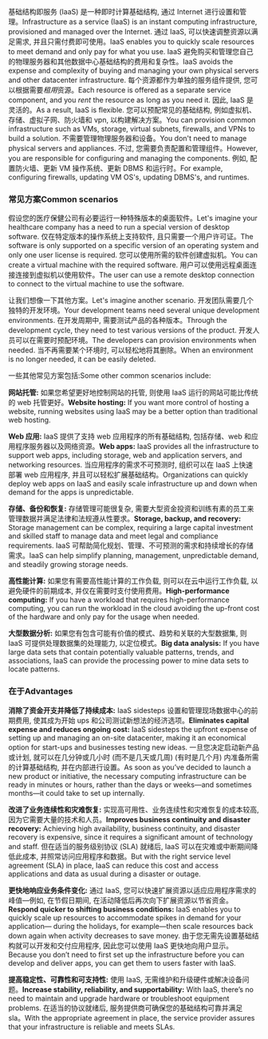 <span data-ttu-id="c86a7-101">基础结构即服务 (IaaS) 是一种即时计算基础结构, 通过 Internet 进行设置和管理。</span><span class="sxs-lookup"><span data-stu-id="c86a7-101">Infrastructure as a service (IaaS) is an instant computing infrastructure, provisioned and managed over the Internet.</span></span> <span data-ttu-id="c86a7-102">通过 IaaS, 可以快速调整资源以满足需求, 并且只需付费即可使用。</span><span class="sxs-lookup"><span data-stu-id="c86a7-102">IaaS enables you to quickly scale resources to meet demand and only pay for what you use.</span></span> <span data-ttu-id="c86a7-103">IaaS 避免购买和管理您自己的物理服务器和其他数据中心基础结构的费用和复杂性。</span><span class="sxs-lookup"><span data-stu-id="c86a7-103">IaaS avoids the expense and complexity of buying and managing your own physical servers and other datacenter infrastructure.</span></span> <span data-ttu-id="c86a7-104">每个资源都作为单独的服务组件提供, 您可以根据需要*租用*资源。</span><span class="sxs-lookup"><span data-stu-id="c86a7-104">Each resource is offered as a separate service component, and you *rent* the resource as long as you need it.</span></span> <span data-ttu-id="c86a7-105">因此, IaaS 是灵活的。</span><span class="sxs-lookup"><span data-stu-id="c86a7-105">As a result, IaaS is flexible.</span></span> <span data-ttu-id="c86a7-106">您可以预配常见的基础结构, 例如虚拟机、存储、虚拟子网、防火墙和 vpn, 以构建解决方案。</span><span class="sxs-lookup"><span data-stu-id="c86a7-106">You can provision common infrastructure such as VMs, storage, virtual subnets, firewalls, and VPNs to build a solution.</span></span> <span data-ttu-id="c86a7-107">不需要管理物理服务器和设备。</span><span class="sxs-lookup"><span data-stu-id="c86a7-107">You don't need to manage physical servers and appliances.</span></span> <span data-ttu-id="c86a7-108">不过, 您需要负责配置和管理组件。</span><span class="sxs-lookup"><span data-stu-id="c86a7-108">However, you are responsible for configuring and managing the components.</span></span> <span data-ttu-id="c86a7-109">例如, 配置防火墙、更新 VM 操作系统、更新 DBMS 和运行时。</span><span class="sxs-lookup"><span data-stu-id="c86a7-109">For example, configuring firewalls, updating VM OS's, updating DBMS's, and runtimes.</span></span>

### <a name="common-scenarios"></a><span data-ttu-id="c86a7-110">常见方案</span><span class="sxs-lookup"><span data-stu-id="c86a7-110">Common scenarios</span></span> 

<span data-ttu-id="c86a7-111">假设您的医疗保健公司有必要运行一种特殊版本的桌面软件。</span><span class="sxs-lookup"><span data-stu-id="c86a7-111">Let's imagine your healthcare company has a need to run a special version of desktop software.</span></span> <span data-ttu-id="c86a7-112">仅在特定版本的操作系统上支持软件, 且只需要一个用户许可证。</span><span class="sxs-lookup"><span data-stu-id="c86a7-112">The software is only supported on a specific version of an operating system and only one user license is required.</span></span> <span data-ttu-id="c86a7-113">您可以使用所需的软件创建虚拟机。</span><span class="sxs-lookup"><span data-stu-id="c86a7-113">You can create a virtual machine with the required software.</span></span> <span data-ttu-id="c86a7-114">用户可以使用远程桌面连接连接到虚拟机以使用软件。</span><span class="sxs-lookup"><span data-stu-id="c86a7-114">The user can use a remote desktop connection to connect to the virtual machine to use the software.</span></span>

<span data-ttu-id="c86a7-115">让我们想像一下其他方案。</span><span class="sxs-lookup"><span data-stu-id="c86a7-115">Let's imagine another scenario.</span></span> <span data-ttu-id="c86a7-116">开发团队需要几个独特的开发环境。</span><span class="sxs-lookup"><span data-stu-id="c86a7-116">Your development teams need several unique development environments.</span></span> <span data-ttu-id="c86a7-117">在开发周期中, 需要测试产品的各种版本。</span><span class="sxs-lookup"><span data-stu-id="c86a7-117">Through the development cycle, they need to test various versions of the product.</span></span> <span data-ttu-id="c86a7-118">开发人员可以在需要时预配环境。</span><span class="sxs-lookup"><span data-stu-id="c86a7-118">The developers can provision environments when needed.</span></span> <span data-ttu-id="c86a7-119">当不再需要某个环境时, 可以轻松地将其删除。</span><span class="sxs-lookup"><span data-stu-id="c86a7-119">When an environment is no longer needed, it can be easily deleted.</span></span>

<span data-ttu-id="c86a7-120">一些其他常见方案包括:</span><span class="sxs-lookup"><span data-stu-id="c86a7-120">Some other common scenarios include:</span></span>

<span data-ttu-id="c86a7-121">**网站托管:** 如果您希望更好地控制网站的托管, 则使用 IaaS 运行的网站可能比传统的 web 托管更好。</span><span class="sxs-lookup"><span data-stu-id="c86a7-121">**Website hosting:** If you want more control of hosting a website, running websites using IaaS may be a better option than traditional web hosting.</span></span>

<span data-ttu-id="c86a7-122">**Web 应用:** IaaS 提供了支持 web 应用程序的所有基础结构, 包括存储、web 和应用程序服务器以及网络资源。</span><span class="sxs-lookup"><span data-stu-id="c86a7-122">**Web apps:** IaaS provides all the infrastructure to support web apps, including storage, web and application servers, and networking resources.</span></span> <span data-ttu-id="c86a7-123">当应用程序的需求不可预测时, 组织可以在 IaaS 上快速部署 web 应用程序, 并且可以轻松扩展基础结构。</span><span class="sxs-lookup"><span data-stu-id="c86a7-123">Organizations can quickly deploy web apps on IaaS and easily scale infrastructure up and down when demand for the apps is unpredictable.</span></span>

<span data-ttu-id="c86a7-124">**存储、备份和恢复:** 存储管理可能很复杂, 需要大型资金投资和训练有素的员工来管理数据并满足法律和法规遵从性要求。</span><span class="sxs-lookup"><span data-stu-id="c86a7-124">**Storage, backup, and recovery:** Storage management can be complex, requiring a large capital investment and skilled staff to manage data and meet legal and compliance requirements.</span></span> <span data-ttu-id="c86a7-125">IaaS 可帮助简化规划、管理、不可预测的需求和持续增长的存储需求。</span><span class="sxs-lookup"><span data-stu-id="c86a7-125">IaaS can help simplify planning, management, unpredictable demand, and steadily growing storage needs.</span></span>

<span data-ttu-id="c86a7-126">**高性能计算:** 如果您有需要高性能计算的工作负载, 则可以在云中运行工作负载, 以避免硬件的前期成本, 并仅在需要时支付使用费用。</span><span class="sxs-lookup"><span data-stu-id="c86a7-126">**High-performance computing:** If you have a workload that requires high-performance computing, you can run the workload in the cloud avoiding the up-front cost of the hardware and only pay for the usage when needed.</span></span> 

<span data-ttu-id="c86a7-127">**大型数据分析:** 如果您有包含可能有价值的模式、趋势和关联的大型数据集, 则 IaaS 可提供处理数据集的处理能力, 以定位模式。</span><span class="sxs-lookup"><span data-stu-id="c86a7-127">**Big data analysis:** If you have large data sets that contain potentially valuable patterns, trends, and associations, IaaS can provide the processing power to mine data sets to locate patterns.</span></span>

### <a name="advantages"></a><span data-ttu-id="c86a7-128">在于</span><span class="sxs-lookup"><span data-stu-id="c86a7-128">Advantages</span></span>

<span data-ttu-id="c86a7-129">**消除了资金开支并降低了持续成本:** IaaS sidesteps 设置和管理现场数据中心的前期费用, 使其成为开始 ups 和公司测试新想法的经济选项。</span><span class="sxs-lookup"><span data-stu-id="c86a7-129">**Eliminates capital expense and reduces ongoing cost:** IaaS sidesteps the upfront expense of setting up and managing an on-site datacenter, making it an economical option for start-ups and businesses testing new ideas.</span></span> <span data-ttu-id="c86a7-130">一旦您决定启动新产品或计划, 就可以在几分钟或几小时 (而不是几天或几周) (有时是几个月) 内准备所需的计算基础结构, 并在内部进行设置。</span><span class="sxs-lookup"><span data-stu-id="c86a7-130">As soon as you’ve decided to launch a new product or initiative, the necessary computing infrastructure can be ready in minutes or hours, rather than the days or weeks—and sometimes months—it could take to set up internally.</span></span>

<span data-ttu-id="c86a7-131">**改进了业务连续性和灾难恢复:** 实现高可用性、业务连续性和灾难恢复的成本较高, 因为它需要大量的技术和人员。</span><span class="sxs-lookup"><span data-stu-id="c86a7-131">**Improves business continuity and disaster recovery:** Achieving high availability, business continuity, and disaster recovery is expensive, since it requires a significant amount of technology and staff.</span></span> <span data-ttu-id="c86a7-132">但在适当的服务级别协议 (SLA) 就绪后, IaaS 可以在灾难或中断期间降低此成本, 并照常访问应用程序和数据。</span><span class="sxs-lookup"><span data-stu-id="c86a7-132">But with the right service level agreement (SLA) in place, IaaS can reduce this cost and access applications and data as usual during a disaster or outage.</span></span>

<span data-ttu-id="c86a7-133">**更快地响应业务条件变化:** 通过 IaaS, 您可以快速扩展资源以适应应用程序需求的峰值—例如, 在节假日期间, 在活动降低后再次向下扩展资源以节省资金。</span><span class="sxs-lookup"><span data-stu-id="c86a7-133">**Respond quicker to shifting business conditions:** IaaS enables you to quickly scale up resources to accommodate spikes in demand for your application— during the holidays, for example—then scale resources back down again when activity decreases to save money.</span></span> <span data-ttu-id="c86a7-134">由于您无需先设置基础结构就可以开发和交付应用程序, 因此您可以使用 IaaS 更快地向用户显示。</span><span class="sxs-lookup"><span data-stu-id="c86a7-134">Because you don’t need to first set up the infrastructure before you can develop and deliver apps, you can get them to users faster with IaaS.</span></span>

<span data-ttu-id="c86a7-135">**提高稳定性、可靠性和可支持性:** 使用 IaaS, 无需维护和升级硬件或解决设备问题。</span><span class="sxs-lookup"><span data-stu-id="c86a7-135">**Increase stability, reliability, and supportability:** With IaaS, there’s no need to maintain and upgrade hardware or troubleshoot equipment problems.</span></span> <span data-ttu-id="c86a7-136">在适当的协议就绪后, 服务提供商可确保您的基础结构可靠并满足 sla。</span><span class="sxs-lookup"><span data-stu-id="c86a7-136">With the appropriate agreement in place, the service provider assures that your infrastructure is reliable and meets SLAs.</span></span>
